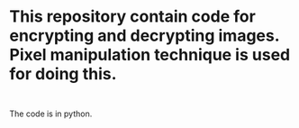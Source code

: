 # <p>This repository contain code for encrypting and decrypting images. Pixel manipulation technique is used for doing this. <p> 
<br>
The code is in python.